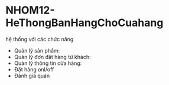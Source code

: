 # NHOM12-HeThongBanHangChoCuahang
hệ thống với các chức năng
- Quản lý sản phẩm: 
- Quản lý đơn đặt hàng từ khách: 
- Quản lý thông tin cửa hàng:
- Đặt hàng onl/off
- Đánh giá quán
